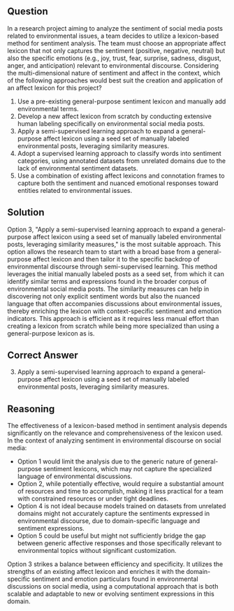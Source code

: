 ## Question
In a research project aiming to analyze the sentiment of social media posts related to environmental issues, a team decides to utilize a lexicon-based method for sentiment analysis. The team must choose an appropriate affect lexicon that not only captures the sentiment (positive, negative, neutral) but also the specific emotions (e.g., joy, trust, fear, surprise, sadness, disgust, anger, and anticipation) relevant to environmental discourse. Considering the multi-dimensional nature of sentiment and affect in the context, which of the following approaches would best suit the creation and application of an affect lexicon for this project?

1. Use a pre-existing general-purpose sentiment lexicon and manually add environmental terms.
2. Develop a new affect lexicon from scratch by conducting extensive human labeling specifically on environmental social media posts.
3. Apply a semi-supervised learning approach to expand a general-purpose affect lexicon using a seed set of manually labeled environmental posts, leveraging similarity measures.
4. Adopt a supervised learning approach to classify words into sentiment categories, using annotated datasets from unrelated domains due to the lack of environmental sentiment datasets.
5. Use a combination of existing affect lexicons and connotation frames to capture both the sentiment and nuanced emotional responses toward entities related to environmental issues.

## Solution
Option 3, "Apply a semi-supervised learning approach to expand a general-purpose affect lexicon using a seed set of manually labeled environmental posts, leveraging similarity measures," is the most suitable approach. This option allows the research team to start with a broad base from a general-purpose affect lexicon and then tailor it to the specific backdrop of environmental discourse through semi-supervised learning. This method leverages the initial manually labeled posts as a seed set, from which it can identify similar terms and expressions found in the broader corpus of environmental social media posts. The similarity measures can help in discovering not only explicit sentiment words but also the nuanced language that often accompanies discussions about environmental issues, thereby enriching the lexicon with context-specific sentiment and emotion indicators. This approach is efficient as it requires less manual effort than creating a lexicon from scratch while being more specialized than using a general-purpose lexicon as is.

## Correct Answer
3. Apply a semi-supervised learning approach to expand a general-purpose affect lexicon using a seed set of manually labeled environmental posts, leveraging similarity measures.

## Reasoning
The effectiveness of a lexicon-based method in sentiment analysis depends significantly on the relevance and comprehensiveness of the lexicon used. In the context of analyzing sentiment in environmental discourse on social media:

- Option 1 would limit the analysis due to the generic nature of general-purpose sentiment lexicons, which may not capture the specialized language of environmental discussions.
- Option 2, while potentially effective, would require a substantial amount of resources and time to accomplish, making it less practical for a team with constrained resources or under tight deadlines.
- Option 4 is not ideal because models trained on datasets from unrelated domains might not accurately capture the sentiments expressed in environmental discourse, due to domain-specific language and sentiment expressions.
- Option 5 could be useful but might not sufficiently bridge the gap between generic affective responses and those specifically relevant to environmental topics without significant customization.

Option 3 strikes a balance between efficiency and specificity. It utilizes the strengths of an existing affect lexicon and enriches it with the domain-specific sentiment and emotion particulars found in environmental discussions on social media, using a computational approach that is both scalable and adaptable to new or evolving sentiment expressions in this domain.